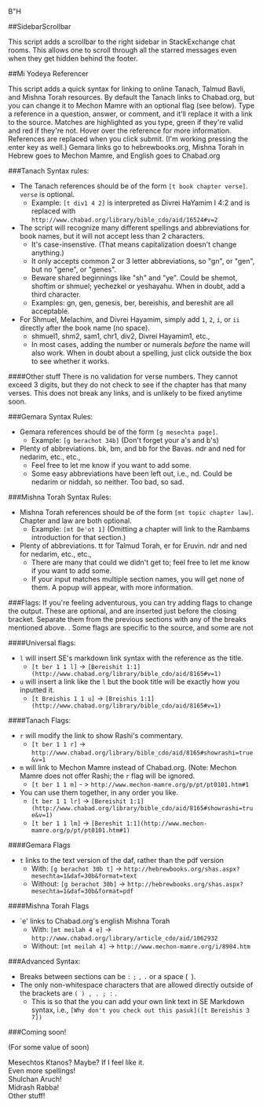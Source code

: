 B"H

##SidebarScrollbar

This script adds a scrollbar to the right sidebar in StackExchange chat rooms. This allows one to scroll through all the starred messages even when they get hidden behind the footer.

##Mi Yodeya Referencer

This script adds a quick syntax for linking to online Tanach, Talmud Bavli, and Mishna Torah resources.
By default the Tanach links to Chabad.org, but you can change it to Mechon Mamre with an optional flag (see below). Type a reference in a question, answer, or comment, and it'll replace it with a link to the source. 
Matches are highlighted as you type, green if they're valid and red if they're not. Hover over the reference for more information.
References are replaced when you click submit. (I'm working pressing the enter key as well.)
Gemara links go to hebrewbooks.org, Mishna Torah in Hebrew goes to Mechon Mamre, and English goes to Chabad.org

###Tanach Syntax rules:

* The Tanach references should be of the form `[t book chapter verse]`. `verse` is optional.
  * Example: `[t div1 4 2]` is interpreted as Divrei HaYamim I 4:2 and is replaced with `http://www.chabad.org/library/bible_cdo/aid/16524#v=2`
* The script will recognize many different spellings and abbreviations for book names, but it will not accept less than 2 characters.
  * It's case-insenstive. (That means capitalization doesn't change anything.)
  * It only accepts common 2 or 3 letter abbreviations, so "gn", or "gen", but no "gene", or "genes".
  * Beware shared beginnings like "sh" and "ye". Could be shemot, shoftim or shmuel; yechezkel or yeshayahu. When in doubt, add a third character.
  * Examples: gn, gen, genesis, ber, bereishis, and bereshit are all acceptable.
* For Shmuel, Melachim, and Divrei Hayamim, simply add `1`, `2`, `i`, or `ii` directly after the book name (no space).
  * shmuel1, shm2, sam1, chr1, div2, Divrei Hayamim1, etc.,
  * In most cases, adding the number or numerals *before* the name will also work.
When in doubt about a spelling, just click outside the box to see whether it works.

####Other stuff
There is no validation for verse numbers. They cannot exceed 3 digits, but they do not check to see if the chapter has that many verses. This does not break any links, and is unlikely to be fixed anytime soon.

###Gemara Syntax Rules:
* Gemara references should be of the form `[g mesechta page]`.
  * Example: `[g berachot 34b]` (Don't forget your a's and b's)
* Plenty of abbreviations. bk, bm, and bb for the Bavas. ndr and ned for nedarim, etc., etc.,
  * Feel free to let me know if you want to add some.
  * Some easy abbreviations have been left out, i.e., nd. Could be nedarim or niddah, so neither. Too bad, so sad.

###Mishna Torah Syntax Rules:
* Mishna Torah references should be of the form `[mt topic chapter law]`. Chapter and law are both optional.
  * Example: `[mt De'ot 1]` (Omitting a chapter will link to the Rambams introduction for that section.)
* Plenty of abbreviations. tt for Talmud Torah, er for Eruvin. ndr and ned for nedarim, etc., etc.,
  * There are many that could we didn't get to; feel free to let me know if you want to add some.
  * If your input matches multiple section names, you will get none of them. A popup will appear, with more information.

###Flags:
If you're feeling adventurous, you can try adding flags to change the output. These are optional, and are inserted just before the closing bracket. Separate them from the previous sections with any of the breaks mentioned above.
. Some flags are specific to the source, and some are not

####Universal flags:

* `l` will insert SE's markdown link syntax with the reference as the title.
  * `[t ber 1 1 l]` -> `[Bereishit 1:1](http://www.chabad.org/library/bible_cdo/aid/8165#v=1)`
* `u` will insert a link like the `l` but the book title will be exactly how you inputted it.
  * `[t Breishis 1 1 u]` -> `[Breishis 1:1](http://www.chabad.org/library/bible_cdo/aid/8165#v=1)`

####Tanach Flags:
* `r` will modify the link to show Rashi's commentary.
  * `[t ber 1 1 r]` -> `http://www.chabad.org/library/bible_cdo/aid/8165#showrashi=true&v=1`
* `m` will link to Mechon Mamre instead of Chabad.org. (Note: Mechon Mamre does not offer Rashi; the `r` flag will be ignored.
  * `[t ber 1 1 m]` - > `http://www.mechon-mamre.org/p/pt/pt0101.htm#1`
* You can use them together, in any order you like.
  * `[t ber 1 1 lr]` -> `[Bereishit 1:1](http://www.chabad.org/library/bible_cdo/aid/8165#showrashi=true&v=1)`
  * `[t ber 1 1 lm]` -> `[Bereshit 1:1](http://www.mechon-mamre.org/p/pt/pt0101.htm#1)`

####Gemara Flags
* `t` links to the text version of the daf, rather than the pdf version
  * With: `[g berachot 30b t]` -> `http://hebrewbooks.org/shas.aspx?mesechta=1&daf=30b&format=text`
  * Without: `[g berachot 30b]` -> `http://hebrewbooks.org/shas.aspx?mesechta=1&daf=30b&format=pdf`

####Mishna Torah Flags
* `e' links to Chabad.org's english Mishna Torah
  * With:    `[mt meilah 4 e]` -> `http://www.chabad.org/library/article_cdo/aid/1062932`
  * Without: `[mt meilah 4]` -> `http://www.mechon-mamre.org/i/8904.htm`

###Advanced Syntax:
* Breaks between sections can be `:` `;` `,` `.` or a space (` `).
* The only non-whitespace characters that are allowed directly outside of the brackets are `( ) , . ; :` .
  * This is so that the you can add your own link text in SE Markdown syntax, i.e., `[Why don't you check out this pasuk]([t Bereishis 3 7])`

###Coming soon!

(For some value of soon)
  
Mesechtos Ktanos? Maybe? If I feel like it.  
Even more spellings!  
Shulchan Aruch!  
Midrash Rabba!  
Other stuff!  
